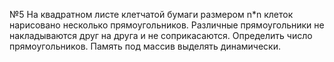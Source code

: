 №5 На квадратном листе клетчатой бумаги размером n*n клеток нарисовано несколько прямоугольников. Различные прямоугольники не накладываются друг на друга и не соприкасаются. Определить число прямоугольников. Память под массив выделять динамически.